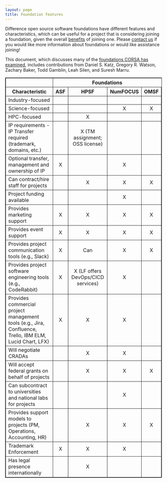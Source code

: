 ```yaml
---
layout: page
title: Foundation features
---
```


Difference open source software foundations have different features and characteristics, which can be useful for a project that is considering joining a foundation,
given the overall [benefits](benefits.md) of joining one.
Please [contact us](mailto:watsongr@ornl.gov) if you would like more information about foundations or would like assistance joining!

This document, which discusses many of the [foundations CORSA has examined](https://corsa.center/#foundations), includes contributions from Daniel S. Katz, Gregory R. Watson, Zachary Baker, Todd Gamblin, Leah Silen, and Suresh Marru.

<table style="border: 1px solid; border-spacing: 2px;">
  <tr>
    <th style="border: 1px solid;"></th>
    <th colspan="4">Foundations</th>
  </tr>
  <tr>
    <th style="border: 1px solid;">Characteristic</th>
    <th style="border: 1px solid;">ASF</th>
    <th style="border: 1px solid;">HPSF</th>
    <th style="border: 1px solid;">NumFOCUS</th>
    <th style="border: 1px solid;">OMSF</th>
  </tr>
  <tr>
    <td style="border: 1px solid;">Industry-focused</td>
    <td style="border: 1px solid; text-align:center;"></td>
    <td style="border: 1px solid; text-align:center;"></td>
    <td style="border: 1px solid; text-align:center;"></td>
    <td style="border: 1px solid; text-align:center;"></td>
  </tr>
  <tr>
    <td style="border: 1px solid;">Science-focused</td>
    <td style="border: 1px solid; text-align:center;"></td>
    <td style="border: 1px solid; text-align:center;"></td>
    <td style="border: 1px solid; text-align:center;">X</td>
    <td style="border: 1px solid; text-align:center;">X</td>
  </tr>
  <tr>
    <td style="border: 1px solid;">HPC-focused</td>
    <td style="border: 1px solid; text-align:center;"></td>
    <td style="border: 1px solid; text-align:center;">X</td>
    <td style="border: 1px solid; text-align:center;"></td>
    <td style="border: 1px solid; text-align:center;"></td>
  </tr>
  <tr>
    <td style="border: 1px solid;">IP requirements - IP Transfer required (trademark, domains, etc.)</td>
    <td style="border: 1px solid; text-align:center;"></td>
    <td style="border: 1px solid; text-align:center;">X (TM assignment; OSS license)</td>
    <td style="border: 1px solid; text-align:center;"></td>
    <td style="border: 1px solid; text-align:center;"></td>
  </tr>
  <tr>
    <td style="border: 1px solid;">Optional transfer, management and ownership of IP </td>
    <td style="border: 1px solid; text-align:center;">X</td>
    <td style="border: 1px solid; text-align:center;"></td>
    <td style="border: 1px solid; text-align:center;">X</td>
    <td style="border: 1px solid; text-align:center;"></td>
  </tr>
  <tr>
    <td style="border: 1px solid;">Can contract/hire staff for projects</td>
    <td style="border: 1px solid; text-align:center;"></td>
    <td style="border: 1px solid; text-align:center;">X</td>
    <td style="border: 1px solid; text-align:center;">X</td>
    <td style="border: 1px solid; text-align:center;">X</td>
  </tr>
  <tr>
    <td style="border: 1px solid;">Project funding available</td>
    <td style="border: 1px solid; text-align:center;"></td>
    <td style="border: 1px solid; text-align:center;"></td>
    <td style="border: 1px solid; text-align:center;">X</td>
    <td style="border: 1px solid; text-align:center;"></td>
  </tr>
  <tr>
    <td style="border: 1px solid;">Provides marketing support</td>
    <td style="border: 1px solid; text-align:center;">X</td>
    <td style="border: 1px solid; text-align:center;">X</td>
    <td style="border: 1px solid; text-align:center;">X</td>
    <td style="border: 1px solid; text-align:center;">X</td>
  </tr>
  <tr>
    <td style="border: 1px solid;">Provides event support</td>
    <td style="border: 1px solid; text-align:center;">X</td>
    <td style="border: 1px solid; text-align:center;">X</td>
    <td style="border: 1px solid; text-align:center;">X</td>
    <td style="border: 1px solid; text-align:center;">X</td>
  </tr>
    <tr>
    <td style="border: 1px solid;">Provides project communication tools (e.g., Slack)</td>
    <td style="border: 1px solid; text-align:center;">X</td>
    <td style="border: 1px solid; text-align:center;">Can</td>
    <td style="border: 1px solid; text-align:center;">X</td>
    <td style="border: 1px solid; text-align:center;">X</td>
  </tr>
  <tr>
    <td style="border: 1px solid;">Provides project software engineering tools (e.g., CodeRabbit)</td>
    <td style="border: 1px solid; text-align:center;">X</td>
    <td style="border: 1px solid; text-align:center;">X (LF offers DevOps/CICD services)</td>
    <td style="border: 1px solid; text-align:center;">X</td>
    <td style="border: 1px solid; text-align:center;"></td>
  </tr>
  <tr>
    <td style="border: 1px solid;">Provides commercial project management tools (e.g., Jira, Confluence, Trello, IBM ELM, Lucid Chart, LFX)</td>
    <td style="border: 1px solid; text-align:center;">X</td>
    <td style="border: 1px solid; text-align:center;">X</td>
    <td style="border: 1px solid; text-align:center;">X</td>
    <td style="border: 1px solid; text-align:center;"></td>
  </tr>
  <tr>
    <td style="border: 1px solid;">Will negotiate CRADAs</td>
    <td style="border: 1px solid; text-align:center;"></td>
    <td style="border: 1px solid; text-align:center;">X</td>
    <td style="border: 1px solid; text-align:center;">X</td>
    <td style="border: 1px solid; text-align:center;"></td>
  </tr>
  <tr>
    <td style="border: 1px solid;">Will accept federal grants on behalf of projects</td>
    <td style="border: 1px solid; text-align:center;"></td>
    <td style="border: 1px solid; text-align:center;">X</td>
    <td style="border: 1px solid; text-align:center;">X</td>
    <td style="border: 1px solid; text-align:center;">X</td>
  </tr>
  <tr>
    <td style="border: 1px solid;">Can subcontract to universities and national labs for projects</td>
    <td style="border: 1px solid; text-align:center;"></td>
    <td style="border: 1px solid; text-align:center;"></td>
    <td style="border: 1px solid; text-align:center;">X</td>
    <td style="border: 1px solid; text-align:center;"></td>
  </tr>
  <tr>
    <td style="border: 1px solid;">Provides support models to projects (PM, Operations,  Accounting, HR)</td>
    <td style="border: 1px solid; text-align:center;"></td>
    <td style="border: 1px solid; text-align:center;">X</td>
    <td style="border: 1px solid; text-align:center;">X</td>
    <td style="border: 1px solid; text-align:center;">X</td>
  </tr>
  <tr>
    <td style="border: 1px solid;">Trademark Enforcement</td>
    <td style="border: 1px solid; text-align:center;">X</td>
    <td style="border: 1px solid; text-align:center;">X</td>
    <td style="border: 1px solid; text-align:center;">X</td>
    <td style="border: 1px solid; text-align:center;"></td>
  </tr>
  <tr>
    <td style="border: 1px solid;">Has legal presence internationally</td>
    <td style="border: 1px solid; text-align:center;"></td>
    <td style="border: 1px solid; text-align:center;">X</td>
    <td style="border: 1px solid; text-align:center;"></td>
    <td style="border: 1px solid; text-align:center;"></td>
  </tr>
</table>

